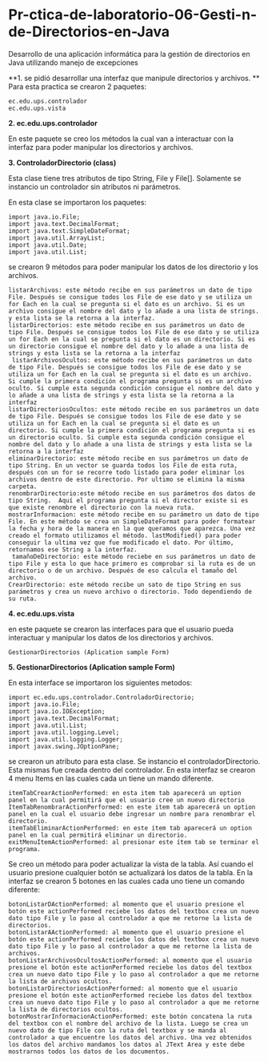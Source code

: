 # Pr-ctica-de-laboratorio-06-Gesti-n-de-Directorios-en-Java
Desarrollo de una aplicación informática para la gestión de directorios en Java utilizando manejo de excepciones

**1.	se pidió desarrollar una interfaz que manipule directorios y archivos. **
Para esta practica se crearon 2 paquetes:

	ec.edu.ups.controlador
	ec.edu.ups.vista
	
**2.	ec.edu.ups.controlador**

En este paquete se creo los métodos la cual van a interactuar con la interfaz para poder manipular los directorios y archivos.

**3.	ControladorDirectorio (class)**

Esta clase tiene tres atributos de tipo String, File y File[]. Solamente se instancio un controlador sin atributos ni parámetros. 

En esta clase se importaron los paquetes:

	import java.io.File;
	import java.text.DecimalFormat;
	import java.text.SimpleDateFormat;
	import java.util.ArrayList;
	import java.util.Date;
	import java.util.List;
	
se crearon 9 métodos para poder manipular los datos de los directorio y los archivos.

	listarArchivos: este método recibe en sus parámetros un dato de tipo File. Después se consigue todos los File de ese dato y se utiliza un for Each en la cual se pregunta si el dato es un archivo. Si es un archivo consigue el nombre del dato y lo añade a una lista de strings. y esta lista se la retorna a la interfaz. 
	listarDirectorios: este método recibe en sus parámetros un dato de tipo File. Después se consigue todos los File de ese dato y se utiliza un for Each en la cual se pregunta si el dato es un directorio. Si es un directorio consigue el nombre del dato y lo añade a una lista de strings y esta lista se la retorna a la interfaz
	 listarArchivosOcultos: este método recibe en sus parámetros un dato de tipo File. Después se consigue todos los File de ese dato y se utiliza un for Each en la cual se pregunta si el dato es un archivo. Si cumple la primera condición el programa pregunta si es un archivo oculto. Si cumple esta segunda condición consigue el nombre del dato y lo añade a una lista de strings y esta lista se la retorna a la interfaz
	listarDirectoriosOcultos: este método recibe en sus parámetros un dato de tipo File. Después se consigue todos los File de ese dato y se utiliza un for Each en la cual se pregunta si el dato es un directorio. Si cumple la primera condición el programa pregunta si es un directorio oculto. Si cumple esta segunda condición consigue el nombre del dato y lo añade a una lista de strings y esta lista se la retorna a la interfaz
	eliminarDirectorio: este método recibe en sus parámetros un dato de tipo String. En un vector se guarda todos los File de esta ruta, después con un for se recorre todo listado para poder eliminar los archivos dentro de este directorio. Por ultimo se elimina la misma carpeta. 
	renombrarDirectorio:este método recibe en sus parámetros dos datos de tipo String.  Aquí el programa pregunta si el director existe si es que existe renombre el directorio con la nueva ruta.
	mostrarInformacion: este método recibe en su parámetro un dato de tipo File. En este método se crea un SimpleDateFormat para poder formatear la fecha y hora de la manera en la que queramos que aparezca. Una vez creado el formato utilizamos el método. lastModified() para poder conseguir la ultima vez que fue modificado el dato. Por último, retornamos ese String a la interfaz. 
	 tamañoDeDirectorio: este método reciebe en sus parámetros un dato de tipo File y esta lo que hace primero es comprobar si la ruta es de un directorio o de un archivo. Después de eso calcula el tamaño del archivo.
	CrearDirectorio: este método recibe un sato de tipo String en sus parámetros y crea un nuevo archivo o directorio. Todo dependiendo de su ruta. 

**4.	ec.edu.ups.vista**

en este paquete se crearon las interfaces para que el usuario pueda interactuar y manipular los datos de los directorios y archivos.

	GestionarDirectorios (Aplication sample Form)
	
**5.	GestionarDirectorios (Aplication sample Form)**

En esta interface se importaron los siguientes metodos: 

	import ec.edu.ups.controlador.ControladorDirectorio;
	import java.io.File;
	import java.io.IOException;
	import java.text.DecimalFormat;
	import java.util.List;
	import java.util.logging.Level;
	import java.util.logging.Logger;
	import javax.swing.JOptionPane;
	
se crearon un atributo para esta clase. Se instancio el controladorDirectorio. Esta mismas fue creada dentro del controlador.
En esta interfaz se crearon 4 menu Items en las cuales cada un tiene un mando diferente. 

	itemTabCrearActionPerformed: en esta item tab aparecerá un option panel en la cual permitirá que el usuario cree un nuevo directorio 
	ItemTabRenombrarActionPerformed: en este item tab aparecerá un option panel en la cual el usuario debe ingresar un nombre para renombrar el directorio. 
	itemTabEliminarActionPerformed: en este ítem tab aparecerá un option panel en la cual permitirá eliminar un directorio.
	exitMenuItemActionPerformed: al presionar este ítem tab se terminar el programa.  
	
Se creo un método para poder actualizar la vista de la tabla. Así cuando el usuario presione cualquier botón se actualizará los datos de la tabla. 
En la interfaz se crearon 5 botones en las cuales cada uno tiene un comando diferente:

	botonListarDActionPerformed: al momento que el usuario presione el botón este actionPerformed reciebe los datos del textbox crea un nuevo dato tipo File y lo paso al controlador a que me retorne la lista de directorios.
	botonListarAActionPerformed: al momento que el usuario presione el botón este actionPerformed reciebe los datos del textbox crea un nuevo dato tipo File y lo paso al controlador a que me retorne la lista de archivos.
	botonListarArchivosOcultosActionPerformed: al momento que el usuario presione el botón este actionPerformed reciebe los datos del textbox crea un nuevo dato tipo File y lo paso al controlador a que me retorne la lista de archivos ocultos.
	botonListarDirectoriosActionPerformed: al momento que el usuario presione el botón este actionPerformed reciebe los datos del textbox crea un nuevo dato tipo File y lo paso al controlador a que me retorne la lista de directorios ocultos.
	botonMostrarInformacionActionPerformed: este botón concatena la ruta del textbox con el nombre del archivo de la lista. Luego se crea un nuevo dato de tipo File con la ruta del textbox y se manda al controlador a que encuentre los datos del archivo. Una vez obtenidos los datos del archivo mandamos los datos al JText Area y este debe mostrarnos todos los datos de los documentos.  
